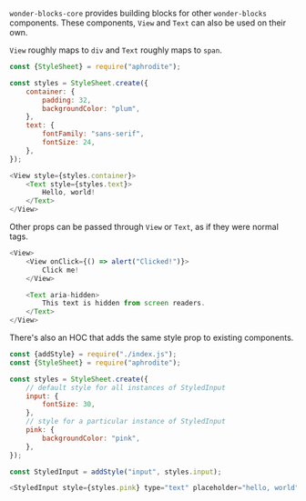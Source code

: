 `wonder-blocks-core` provides building blocks for other `wonder-blocks` 
components.  These components, `View` and `Text` can also be used on their 
own.

`View` roughly maps to `div` and `Text` roughly maps to `span`.

```js
const {StyleSheet} = require("aphrodite");

const styles = StyleSheet.create({
    container: {
        padding: 32,
        backgroundColor: "plum",
    },
    text: {
        fontFamily: "sans-serif",
        fontSize: 24,
    },
});

<View style={styles.container}>
    <Text style={styles.text}>
        Hello, world!
    </Text>
</View>
```

Other props can be passed through `View` or `Text`, as if they were normal tags.

```js
<View>
    <View onClick={() => alert("Clicked!")}>
        Click me!
    </View>

    <Text aria-hidden>
        This text is hidden from screen readers.
    </Text>
</View>
```

There's also an HOC that adds the same style prop to existing 
components.

```js
const {addStyle} = require("./index.js");
const {StyleSheet} = require("aphrodite");

const styles = StyleSheet.create({
    // default style for all instances of StyledInput
    input: {
        fontSize: 30,
    },
    // style for a particular instance of StyledInput
    pink: {
        backgroundColor: "pink",
    },
});

const StyledInput = addStyle("input", styles.input);

<StyledInput style={styles.pink} type="text" placeholder="hello, world"/>;
```
